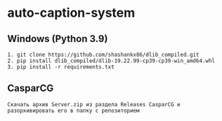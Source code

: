 # auto-caption-system

 ## Windows (Python 3.9)
    1. git clone https://github.com/shashankx86/dlib_compiled.git
    2. pip install dlib_compiled/dlib-19.22.99-cp39-cp39-win_amd64.whl
    3. pip install -r requirements.txt


 ## CasparCG
    Скачать архив Server.zip из раздела Releases CasparCG и разорхивировать его в папку с репозиторием
